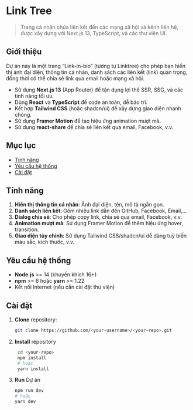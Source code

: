 # Link Tree

> Trang cá nhân chứa liên kết đến các mạng xã hội và kênh liên hệ, được xây dựng với Next.js 13, TypeScript, và các thư viện UI.

## Giới thiệu

Dự án này là một trang “Link-in-bio” (tương tự Linktree) cho phép bạn hiển thị ảnh đại diện, thông tin cá nhân, danh sách các liên kết (link) quan trọng, đồng thời có thể chia sẻ link qua email hoặc mạng xã hội.  
- Sử dụng **Next.js 13** (App Router) để tận dụng lợi thế SSR, SSG, và các tính năng tối ưu.  
- Dùng **React** và **TypeScript** để code an toàn, dễ bảo trì.  
- Kết hợp **Tailwind CSS** (hoặc shadcn/ui) để xây dựng giao diện nhanh chóng.  
- Sử dụng **Framer Motion** để tạo hiệu ứng animation mượt mà.  
- Sử dụng **react-share** để chia sẻ liên kết qua email, Facebook, v.v.

## Mục lục

- [Tính năng](#tính-năng)
- [Yêu cầu hệ thống](#yêu-cầu-hệ-thống)
- [Cài đặt](#cài-đặt)


## Tính năng

1. **Hiển thị thông tin cá nhân**: Ảnh đại diện, tên, mô tả ngắn gọn.  
2. **Danh sách liên kết**: Gồm nhiều link dẫn đến GitHub, Facebook, Email,...  
3. **Dialog chia sẻ**: Cho phép copy link, chia sẻ qua email, Facebook, v.v.  
4. **Animation mượt mà**: Sử dụng Framer Motion để thêm hiệu ứng hover, transition.  
5. **Giao diện tùy chỉnh**: Sử dụng Tailwind CSS/shadcn/ui dễ dàng tuỳ biến màu sắc, kích thước, v.v.

## Yêu cầu hệ thống

- **Node.js** >= 14 (khuyến khích 16+)
- **npm** >= 6 hoặc **yarn** >= 1.22
- Kết nối Internet (nếu cần cài đặt thư viện)

## Cài đặt

1. **Clone** repository:
   ```bash
   git clone https://github.com/<your-username>/<your-repo>.git
2. **Install** repository
   ```bash
    cd <your-repo>
    npm install
    # hoặc
    yarn install
3. **Run** Dự án
   ```bash
   npm run dev
   # hoặc
   yarn dev

